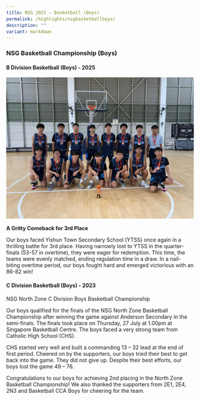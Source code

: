 ```yaml
---
title: NSG 2025 – Basketball (Boys)
permalink: /highlights/nsgbasketballboys/
description: ""
variant: markdown
---
```

### NSG Basketball Championship (Boys)

#### **B Division Basketball (Boys)** - 2025

![](/images/NV%20Highlights/Basketball/Basketball_Boys_2025_1.jpg)

**A Gritty Comeback for 3rd Place**

Our boys faced Yishun Town Secondary School (YTSS) once again in a thrilling battle for 3rd place. Having narrowly lost to YTSS in the quarter-finals (53-57 in overtime), they were eager for redemption. This time, the teams were evenly matched, ending regulation time in a draw. In a nail-biting overtime period, our boys fought hard and emerged victorious with an 86-82 win!


#### **C Division Basketball (Boys)** - 2023


NSG North Zone C Division Boys Basketball Championship 

Our boys qualified for the finals of the NSG North Zone Basketball Championship after winning the game against Anderson Secondary in the semi-finals. The finals took place on Thursday, 27 July at 1.00pm at Singapore Basketball Centre. The boys faced a very strong team from Catholic High School (CHS). 

CHS started very well and built a commanding 13 – 32 lead at the end of first period. Cheered on by the supporters, our boys tried their best to get back into the game. They did not give up. Despite their best efforts, our boys lost the game 49 – 76. 

Congratulations to our boys for achieving 2nd placing in the North Zone Basketball Championship! We also thanked the supporters from 2E1, 2E4, 2N3 and Basketball CCA Boys for cheering for the team.